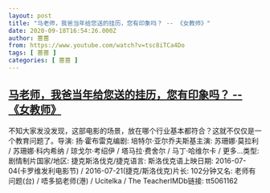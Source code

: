 ```yaml
---
layout: post
title: "马老师，我爸当年给您送的挂历，您有印象吗？ -- 《女教师》"
date: 2020-09-18T16:54:26.000Z
author: 蔷蔷
from: https://www.youtube.com/watch?v=tsc8iTCa4Do
tags: [ 蔷蔷 ]
categories: [ 蔷蔷 ]
---
```

<!--1600448066000-->
[马老师，我爸当年给您送的挂历，您有印象吗？ -- 《女教师》](https://www.youtube.com/watch?v=tsc8iTCa4Do)
------

<div>
不知大家发没发现，这部电影的场景，放在哪个行业基本都符合？这就不仅仅是一个教育问题了。导演: 扬·霍布雷克编剧: 培特尔·亚尔乔夫斯基主演: 苏珊娜·莫拉利 / 苏珊娜·科内希纳 / 琼戈尔·考绍伊 / 塔马拉·费舍尔 / 马丁·哈维尔卡 / 更多...类型: 剧情制片国家/地区: 捷克斯洛伐克/捷克语言: 斯洛伐克语上映日期: 2016-07-04(卡罗维发利电影节) / 2016-07-21(捷克/斯洛伐克)片长: 102分钟又名: 老师有问题(台) / 唔多掂老师(港) / Ucitelka / The TeacherIMDb链接: tt5061162
</div>

